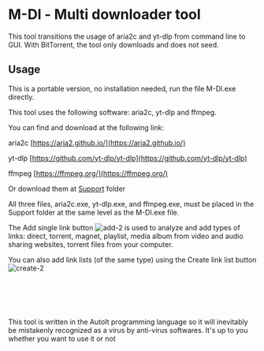 # M-Dl - Multi downloader tool

This tool transitions the usage of aria2c and yt-dlp from command line to GUI.
With BitTorrent, the tool only downloads and does not seed.

## Usage
This is a portable version, no installation needed, run the file M-Dl.exe directly.

This tool uses the following software: aria2c, yt-dlp and ffmpeg.

You can find and download at the following link:

aria2c [https://aria2.github.io/](https://aria2.github.io/)

yt-dlp [https://github.com/yt-dlp/yt-dlp](https://github.com/yt-dlp/yt-dlp)

ffmpeg [https://ffmpeg.org/](https://ffmpeg.org/)


Or download them at [Support](https://github.com/yutijang/M-Dl/tree/main/Support) folder

All three files, aria2c.exe, yt-dlp.exe, and ffmpeg.exe, must be placed in the Support folder at the same level as the M-Dl.exe file.


The Add single link button ![add-2](https://github.com/yutijang/M-Dl/assets/5685320/419abd74-e788-4ca9-9b3a-453f9464843c) is used to analyze and add types of links: direct, torrent, magnet, playlist, media album from video and audio sharing websites, torrent files from your computer.

You can also add link lists (of the same type) using the Create link list button ![create-2](https://github.com/yutijang/M-Dl/assets/5685320/6bd7719d-271d-44d5-be56-df746fd1ae28)


#  
This tool is written in the AutoIt programming language so it will inevitably be mistakenly recognized as a virus by anti-virus softwares. It's up to you whether you want to use it or not
